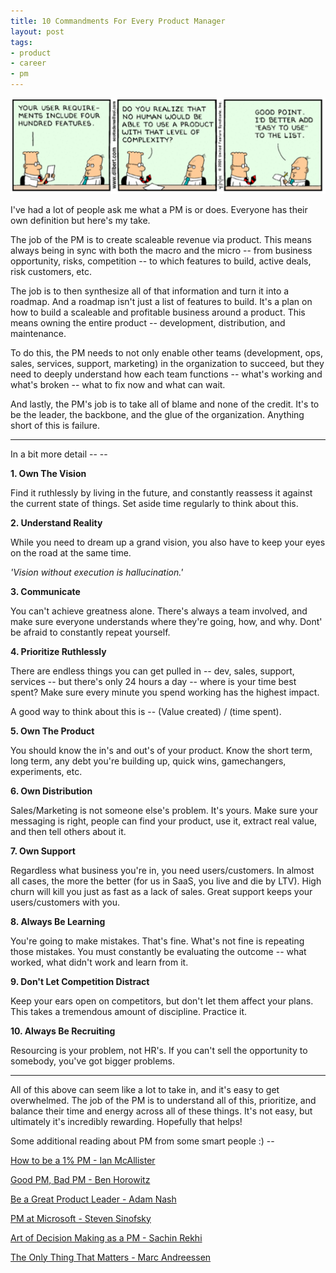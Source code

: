 ```yaml
---
title: 10 Commandments For Every Product Manager
layout: post
tags: 
- product
- career
- pm
---
```


![dilbert-pm](/images/dilbert-pm.png)

I've had a lot of people ask me what a PM is or does. Everyone has their own definition but here's my take.

The job of the PM is to create scaleable revenue via product. This means always being in sync with both the macro and the micro -- from business opportunity, risks, competition -- to which features to build, active deals, risk customers, etc. 

The job is to then synthesize all of that information and turn it into a roadmap. And a roadmap isn't just a list of features to build. It's a plan on how to build a scaleable and profitable business around a product. This means owning the entire product -- development, distribution, and maintenance.

To do this, the PM needs to not only enable other teams (development, ops, sales, services, support, marketing) in the organization to succeed, but they need to deeply understand how each team functions -- what's working and what's broken -- what to fix now and what can wait. 

And lastly, the PM's job is to take all of blame and none of the credit. It's to be the leader, the backbone, and the glue of the organization. Anything short of this is failure. 

<hr>

In a bit more detail -- --

**1. Own The Vision**

Find it ruthlessly by living in the future, and constantly reassess it against the current state of things. Set aside time regularly to think about this.

**2. Understand Reality**

While you need to dream up a grand vision, you also have to keep your eyes on the road at the same time.

*'Vision without execution is hallucination.'*

**3. Communicate**

You can't achieve greatness alone. There's always a team involved, and make sure everyone understands where they're going, how, and why. Dont' be afraid to constantly repeat yourself. 

**4. Prioritize Ruthlessly**

There are endless things you can get pulled in -- dev, sales, support, services -- but there's only 24 hours a day -- where is your time best spent? Make sure every minute you spend working has the highest impact. 

A good way to think about this is -- (Value created) / (time spent).

**5. Own The Product**

You should know the in's and out's of your product. Know the short term, long term, any debt you're building up, quick wins, gamechangers, experiments, etc. 

**6. Own Distribution**

Sales/Marketing is not someone else's problem. It's yours. Make sure your messaging is right, people can find your product, use it, extract real value, and then tell others about it. 

**7. Own Support**

Regardless what business you're in, you need users/customers. In almost all cases, the more the better (for us in SaaS, you live and die by LTV). High churn will kill you just as fast as a lack of sales. Great support keeps your users/customers with you.

**8. Always Be Learning**

You're going to make mistakes. That's fine. What's not fine is repeating those mistakes. You must constantly be evaluating the outcome -- what worked, what didn't work and learn from it. 

**9. Don't Let Competition Distract**

Keep your ears open on competitors, but don't let them affect your plans. This takes a tremendous amount of discipline. Practice it.

**10. Always Be Recruiting** 

Resourcing is your problem, not HR's. If you can't sell the opportunity to somebody, you've got bigger problems.

<hr>

All of this above can seem like a lot to take in, and it's easy to get overwhelmed. The job of the PM is to understand all of this, prioritize, and balance their time and energy across all of these things. It's not easy, but ultimately it's incredibly rewarding. Hopefully that helps!

Some additional reading about PM from some smart people :) --

[How to be a 1% PM - Ian McAllister](http://www.quora.com/Product-Management/What-distinguishes-the-Top-1-of-Product-Managers-from-the-Top-10)

[Good PM, Bad PM - Ben Horowitz](http://benhorowitz.files.wordpress.com/2010/05/good-product-manager.pdf)

[Be a Great Product Leader - Adam Nash](http://blog.adamnash.com/2011/12/16/be-a-great-product-leader/)

[PM at Microsoft - Steven Sinofsky](http://blogs.msdn.com/b/techtalk/archive/2005/12/16/504872.aspx)

[Art of Decision Making as a PM - Sachin Rekhi](http://www.sachinrekhi.com/blog/2013/03/18/the-art-of-decision-making-as-a-product-manager)

[The Only Thing That Matters - Marc Andreessen](http://pmarchive.com/guide_to_startups_part4.html)

